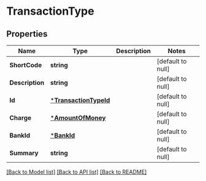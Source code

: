 # TransactionType

## Properties
Name | Type | Description | Notes
------------ | ------------- | ------------- | -------------
**ShortCode** | **string** |  | [default to null]
**Description** | **string** |  | [default to null]
**Id** | [***TransactionTypeId**](TransactionTypeId.md) |  | [default to null]
**Charge** | [***AmountOfMoney**](AmountOfMoney.md) |  | [default to null]
**BankId** | [***BankId**](BankId.md) |  | [default to null]
**Summary** | **string** |  | [default to null]

[[Back to Model list]](../README.md#documentation-for-models) [[Back to API list]](../README.md#documentation-for-api-endpoints) [[Back to README]](../README.md)


